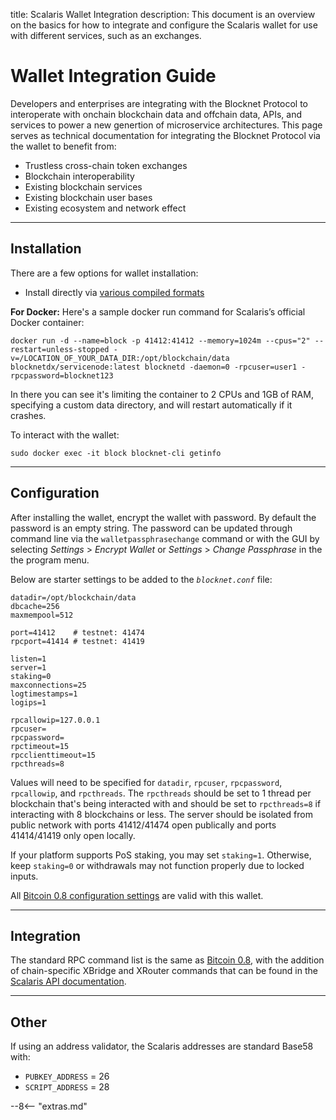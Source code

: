 title: Scalaris Wallet Integration
description: This document is an overview on the basics for how to integrate and configure the Scalaris wallet for use with different services, such as an exchanges.


# Wallet Integration Guide
Developers and enterprises are integrating with the Blocknet Protocol to interoperate with onchain blockchain data and offchain data, APIs, and services to power a new genertion of microservice architectures. This page serves as technical documentation for integrating the Blocknet Protocol via the wallet to benefit from:

* Trustless cross-chain token exchanges
* Blockchain interoperability
* Existing blockchain services
* Existing blockchain user bases
* Existing ecosystem and network effect

---

## Installation
There are a few options for wallet installation:

* Install directly via [various compiled formats](https://github.com/scalaris-project/scalaris/releases/)

**For Docker:**
Here's a sample docker run command for Scalaris’s official Docker container:

	docker run -d --name=block -p 41412:41412 --memory=1024m --cpus="2" --restart=unless-stopped -v=/LOCATION_OF_YOUR_DATA_DIR:/opt/blockchain/data blocknetdx/servicenode:latest blocknetd -daemon=0 -rpcuser=user1 -rpcpassword=blocknet123
In there you can see it's limiting the container to 2 CPUs and 1GB of RAM, specifying a custom data directory, and will restart automatically if it crashes.

To interact with the wallet:

	sudo docker exec -it block blocknet-cli getinfo

---
 
## Configuration
After installing the wallet, encrypt the wallet with password. By default the password is an empty string. The password can be updated through command line via the `walletpassphrasechange` command or with the GUI by selecting *Settings* > *Encrypt Wallet* or *Settings* > *Change Passphrase* in the the program menu.
 
Below are starter settings to be added to the *`blocknet.conf`* file:

	datadir=/opt/blockchain/data  
	dbcache=256                   
	maxmempool=512                
	                              
	port=41412    # testnet: 41474
	rpcport=41414 # testnet: 41419
	                              
	listen=1                      
	server=1                      
	staking=0                     
	maxconnections=25             
	logtimestamps=1               
	logips=1                      
	                              
	rpcallowip=127.0.0.1          
	rpcuser=                      
	rpcpassword=                  
	rpctimeout=15                 
	rpcclienttimeout=15           
	rpcthreads=8                   

Values will need to be specified for `datadir`, `rpcuser`, `rpcpassword`, `rpcallowip`, and `rpcthreads`. The `rpcthreads` should be set to 1 thread per blockchain that's being interacted with and should be set to `rpcthreads=8` if interacting with 8 blockchains or less.  The server should be isolated from public network with ports 41412/41474 open publically and ports 41414/41419 only open locally.
 
If your platform supports PoS staking, you may set `staking=1`. Otherwise, keep `staking=0` or withdrawals may not function properly due to locked inputs.
 
All [Bitcoin 0.8 configuration settings](https://en.bitcoin.it/wiki/Original_Bitcoin_client/API_calls_list) are valid with this wallet.
 
---

## Integration
The standard RPC command list is the same as [Bitcoin 0.8](https://en.bitcoin.it/wiki/Original_Bitcoin_client/API_calls_list), with the addition of chain-specific XBridge and XRouter commands that can be found in the [Scalaris API documentation](https://api.blocknet.co).

---

## Other
If using an address validator, the Scalaris addresses are standard Base58 with:

* `PUBKEY_ADDRESS` = 26
* `SCRIPT_ADDRESS` = 28

















<script type="text/javascript">
// read instructions for related links in ../snippets/extras.md
var relatedLinks = [];
</script>

--8<-- "extras.md"





